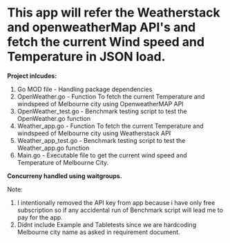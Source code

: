 # This app will refer the Weatherstack and openweatherMap API's and fetch the current Wind speed and Temperature in JSON load.

**Project inlcudes:**

1) Go MOD file          - Handling package dependencies
2) OpenWeather.go       - Function To fetch the current Temperature and windspeed of Melbourne city using OpenweatherMAP API
3) OpenWeather_test.go  - Benchmark testing script to test the OpenWeather.go function
4) Weather_app.go       - Function To fetch the current Temperature and windspeed of Melbourne city using Weatherstack API
5) Weather_app_test.go  - Benchmark testing script to test the Weather_app.go function
6) Main.go              - Executable file to get the current wind speed and Temperature of Melbourne City.

**Concurreny handled using waitgroups.**

Note: 
1) I intentionally removed the API key from app because i have only free subscription so if any accidental run of Benchmark script will lead me to pay for the app.
2) Didnt include Example and Tabletests since we are hardcoding Melbourne city name as asked in requirement document.
